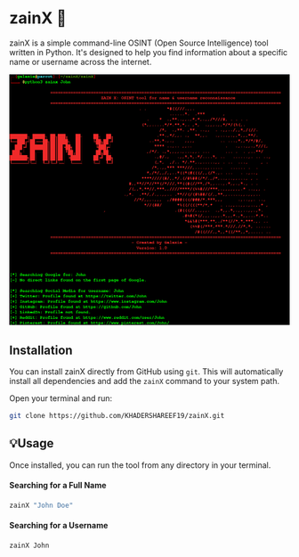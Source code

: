 # zainX 🐺

zainX is a simple command-line OSINT (Open Source Intelligence) tool written in Python. It's designed to help you find information about a specific name or username across the internet.

![My project's user interface](https://github.com/KHADERSHAREEF19/zainX/blob/main/banner.png)

## Installation

You can install zainX directly from GitHub using `git`. This will automatically install all dependencies and add the `zainX` command to your system path.

Open your terminal and run:

```bash
git clone https://github.com/KHADERSHAREEF19/zainX.git
```

## 💡Usage

Once installed, you can run the tool from any directory in your terminal.

#### Searching for a Full Name
```bash
zainX "John Doe"
```

#### Searching for a Username
```bash
zainX John
```
